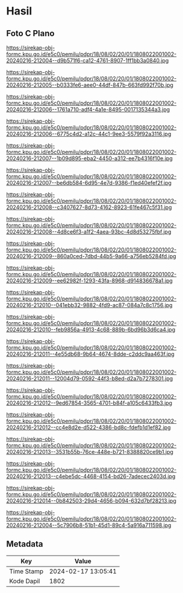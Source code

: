 # Hasil

## Foto C Plano

https://sirekap-obj-formc.kpu.go.id/e5c0/pemilu/pdpr/18/08/02/20/01/1808022001002-20240216-212004--d9b571f6-ca12-4761-8907-1ff1bb3a0840.jpg

https://sirekap-obj-formc.kpu.go.id/e5c0/pemilu/pdpr/18/08/02/20/01/1808022001002-20240216-212005--b0333fe6-aee0-44df-847b-663fd992f70b.jpg

https://sirekap-obj-formc.kpu.go.id/e5c0/pemilu/pdpr/18/08/02/20/01/1808022001002-20240216-212006--1761a710-adf4-4a1e-8495-0017135344a3.jpg

https://sirekap-obj-formc.kpu.go.id/e5c0/pemilu/pdpr/18/08/02/20/01/1808022001002-20240216-212006--6775c4d2-a12c-44c1-9ee3-5579f92a3116.jpg

https://sirekap-obj-formc.kpu.go.id/e5c0/pemilu/pdpr/18/08/02/20/01/1808022001002-20240216-212007--1b09d895-eba2-4450-a312-ee7b4316f10e.jpg

https://sirekap-obj-formc.kpu.go.id/e5c0/pemilu/pdpr/18/08/02/20/01/1808022001002-20240216-212007--be6db584-6d95-4e7d-9386-f1ed40efef2f.jpg

https://sirekap-obj-formc.kpu.go.id/e5c0/pemilu/pdpr/18/08/02/20/01/1808022001002-20240216-212008--c3407627-8d73-4162-8923-61fe467c5f31.jpg

https://sirekap-obj-formc.kpu.go.id/e5c0/pemilu/pdpr/18/08/02/20/01/1808022001002-20240216-212008--4d8ce6f3-a1f2-4aea-93bc-4d8d53275fbf.jpg

https://sirekap-obj-formc.kpu.go.id/e5c0/pemilu/pdpr/18/08/02/20/01/1808022001002-20240216-212009--860a0ced-7dbd-44b5-9a66-a756eb5284fd.jpg

https://sirekap-obj-formc.kpu.go.id/e5c0/pemilu/pdpr/18/08/02/20/01/1808022001002-20240216-212009--ee62982f-1293-43fa-8968-d914836678a1.jpg

https://sirekap-obj-formc.kpu.go.id/e5c0/pemilu/pdpr/18/08/02/20/01/1808022001002-20240216-212010--041ebb32-9882-4fd9-ac87-084a7c8c1756.jpg

https://sirekap-obj-formc.kpu.go.id/e5c0/pemilu/pdpr/18/08/02/20/01/1808022001002-20240216-212010--feb9856a-4913-4c68-889b-6bd96b3d6ca4.jpg

https://sirekap-obj-formc.kpu.go.id/e5c0/pemilu/pdpr/18/08/02/20/01/1808022001002-20240216-212011--4e55db68-9b64-4674-8dde-c2ddc9aa463f.jpg

https://sirekap-obj-formc.kpu.go.id/e5c0/pemilu/pdpr/18/08/02/20/01/1808022001002-20240216-212011--12004d79-0592-44f3-b8ed-d2a7b7278301.jpg

https://sirekap-obj-formc.kpu.go.id/e5c0/pemilu/pdpr/18/08/02/20/01/1808022001002-20240216-212012--9ed67854-3565-4701-b84f-a105c6433fb3.jpg

https://sirekap-obj-formc.kpu.go.id/e5c0/pemilu/pdpr/18/08/02/20/01/1808022001002-20240216-212012--cc4e8d2e-d522-4386-bd8c-fdefb1d1ef82.jpg

https://sirekap-obj-formc.kpu.go.id/e5c0/pemilu/pdpr/18/08/02/20/01/1808022001002-20240216-212013--3531b55b-76ce-448e-b721-8388820ce9b1.jpg

https://sirekap-obj-formc.kpu.go.id/e5c0/pemilu/pdpr/18/08/02/20/01/1808022001002-20240216-212013--c4ebe5dc-4468-4154-bd26-7adecec2403d.jpg

https://sirekap-obj-formc.kpu.go.id/e5c0/pemilu/pdpr/18/08/02/20/01/1808022001002-20240216-212014--0b842503-29d4-4656-b094-632d7bf28213.jpg

https://sirekap-obj-formc.kpu.go.id/e5c0/pemilu/pdpr/18/08/02/20/01/1808022001002-20240216-212004--5c7906b8-51b1-45d1-89c4-5a916a711598.jpg


## Metadata

| Key        | Value               |
| ---------- | ------------------- |
| Time Stamp | 2024-02-17 13:05:41 |
| Kode Dapil | 1802                |



